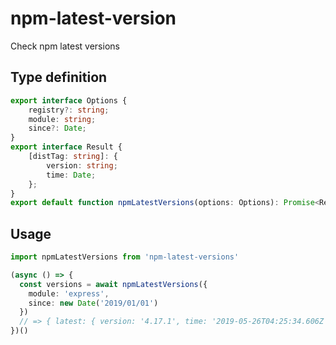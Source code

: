# npm-latest-version
Check npm latest versions

## Type definition
```typescript
export interface Options {
    registry?: string;
    module: string;
    since?: Date;
}
export interface Result {
    [distTag: string]: {
        version: string;
        time: Date;
    };
}
export default function npmLatestVersions(options: Options): Promise<Result>
```
## Usage

```typescript
import npmLatestVersions from 'npm-latest-versions'

(async () => {
  const versions = await npmLatestVersions({
    module: 'express',
    since: new Date('2019/01/01')
  })
  // => { latest: { version: '4.17.1', time: '2019-05-26T04:25:34.606Z' } }
})()
```
